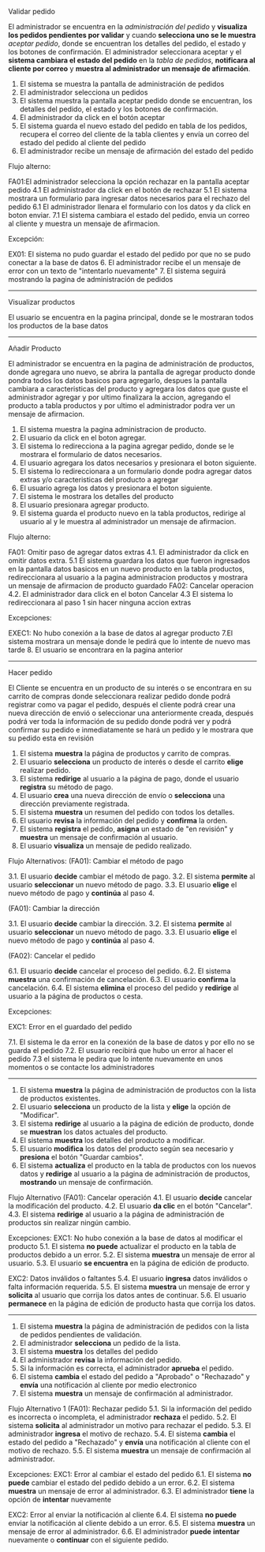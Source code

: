 Validar pedido

El administrador se encuentra en la *administración del pedido* y **visualiza los pedidos pendientes por validar** y cuando **selecciona uno se le muestra** *aceptar pedido*, donde se encuentran los detalles del pedido, el estado y los botones de confirmación. El administrador seleccionara aceptar y el **sistema cambiara el estado del pedido** en la *tabla de pedidos*, **notificara al cliente por correo** y **muestra al administrador un mensaje de afirmación**.

1. El sistema se muestra la pantalla de administración de pedidos
2. El administrador selecciona un pedidos
3. El sistema muestra la pantalla aceptar pedido donde se encuentran, los detalles del pedido, el estado y los botones de confirmación.
4. El administrador da click en el botón aceptar
5. El sistema guarda el nuevo estado del pedido en tabla de los pedidos, recupera el correo del cliente de la tabla clientes y envía un correo del estado del pedido al cliente del pedido
6. El administrador recibe un mensaje de afirmación del estado del pedido

Flujo alterno:

FA01:El administrador selecciona la opción rechazar en la pantalla aceptar pedido
	4.1 El administrador da click en el botón de rechazar
	5.1 El sistema mostrara un formulario para ingresar datos necesarios para el rechazo del pedido
	6.1 El administrador llenara el formulario con los datos y da click en boton enviar.
	7.1 El sistema cambiara el estado del pedido, envia un correo al cliente y muestra un mensaje de afirmacion.

Excepción:

EX01: El sistema no pudo guardar el estado del pedido por que no se pudo conectar a la base de datos
	6. El administrador recibe el un mensaje de error con un texto de "intentarlo nuevamente"
	7. El sistema seguirá mostrando la pagina de administración de pedidos

---
Visualizar productos

El usuario se encuentra en la pagina principal, donde se le mostraran todos los productos de la base datos


----
Añadir Producto

El administrador se encuentra en la pagina de administración de productos, donde agregara uno nuevo, se abrira la pantalla de agregar producto donde pondra todos los datos basicos para agregarlo, despues la pantalla cambiara a caracteristicas del producto y agregara los datos que guste el administrador agregar y por ultimo finalizara la accion, agregando el producto a tabla productos y por ultimo el administrador podra ver un mensaje de afirmacion.


1. El sistema muestra la pagina administracion de producto.
2. El usuario da click en el boton agregar.
3. El sistema lo redirecciona  a la pagina agregar pedido, donde se le mostrara el formulario de datos necesarios.
4. El usuario agregara los datos necesarios y presionara el boton siguiente.
5. El sistema lo redireccionara a un formulario donde podra agregar datos extras y/o caracteristicas del producto a agregar
6. El usuario agrega los datos y presionara el boton siguiente.
7. El sistema le mostrara los detalles del producto 
8. El usuario presionara agregar producto.
9. El sistema guarda el producto nuevo en la tabla productos, redirige al usuario al  y le muestra al administrador un mensaje de afirmacion.

Flujo alterno:

FA01: Omitir paso de agregar datos extras
	 4.1. El administrador da click en omitir datos extra.
	 5.1 El sistema guardara los datos que fueron ingresados en la pantalla datos basicos en un nuevo producto en la tabla productos, redireccionara al usuario a la pagina administracion productos y mostrara un mensaje de afirmacion de producto guardado
FA02: Cancelar operacion
	4.2. El administrador dara click en el boton Cancelar
	4.3 El sistema lo redireccionara al paso 1 sin hacer ninguna accion extras

Excepciones:

EXEC1: No hubo conexión a la base de datos al agregar producto
	7.El sistema mostrara un mensaje donde le pedirá que lo intente de nuevo mas tarde
	8. El usuario se encontrara en la pagina anterior

----
Hacer pedido

El Cliente se encuentra en un producto de su interés o se encontrara en su carrito de compras donde seleccionara realizar pedido donde podrá registrar como va pagar el pedido, después el cliente podrá crear una nueva dirección de envió o seleccionar una anteriormente creada, después podrá ver toda la información de su pedido donde podrá ver y podrá confirmar su pedido e inmediatamente se hará un pedido y le mostrara que su pedido esta en revisión

1. El sistema **muestra** la página de productos y carrito de compras.
2. El usuario **selecciona** un producto de interés o desde el carrito **elige** realizar pedido.
3. El sistema **redirige** al usuario a la página de pago, donde el usuario **registra** su método de pago.
4. El usuario **crea** una nueva dirección de envío o **selecciona** una dirección previamente registrada.
5. El sistema **muestra** un resumen del pedido con todos los detalles.
6. El usuario **revisa** la información del pedido y **confirma** la orden.
7. El sistema **registra** el pedido, **asigna** un estado de "en revisión" y **muestra** un mensaje de confirmación al usuario.
8. El usuario **visualiza** un mensaje de pedido realizado.

Flujo Alternativos:
(FA01): Cambiar el método de pago

3.1. El usuario **decide** cambiar el método de pago.
3.2. El sistema **permite** al usuario **seleccionar** un nuevo método de pago.
3.3. El usuario **elige** el nuevo método de pago y **continúa** al paso 4.

(FA01): Cambiar la dirección

3.1. El usuario **decide** cambiar la dirección.
3.2. El sistema **permite** al usuario **seleccionar** un nuevo método de pago.
3.3. El usuario **elige** el nuevo método de pago y **continúa** al paso 4.

(FA02): Cancelar el pedido

6.1. El usuario **decide** cancelar el proceso del pedido.
6.2. El sistema **muestra** una confirmación de cancelación.
6.3. El usuario **confirma** la cancelación.
6.4. El sistema **elimina** el proceso del pedido y **redirige** al usuario a la página de productos o cesta.

Excepciones:

EXC1: Error en el guardado del pedido

7.1. El sistema le da error en la conexión de la base de datos y por ello no se guarda el pedido
7.2. El usuario recibirá que hubo un error al hacer el pedido
7.3 el sistema le pedira que lo intente nuevamente en unos momentos o se contacte los administradores

____

1. El sistema **muestra** la página de administración de productos con la lista de productos existentes.
2. El usuario **selecciona** un producto de la lista y **elige** la opción de "Modificar".
3. El sistema **redirige** al usuario a la página de edición de producto, donde se **muestran** los datos actuales del producto.
4. El sistema **muestra** los detalles del producto a modificar.
5. El usuario **modifica** los datos del producto según sea necesario y **presiona** el botón "Guardar cambios".
6. El sistema **actualiza** el producto en la tabla de productos con los nuevos datos y **redirige** al usuario a la página de administración de productos, **mostrando** un mensaje de confirmación.

Flujo Alternativo (FA01): Cancelar operación 4.1. El usuario **decide** cancelar la modificación del producto. 4.2. El usuario **da clic** en el botón "Cancelar". 4.3. El sistema **redirige** al usuario a la página de administración de productos sin realizar ningún cambio.

Excepciones: EXC1: No hubo conexión a la base de datos al modificar el producto 5.1. El sistema **no puede** actualizar el producto en la tabla de productos debido a un error. 5.2. El sistema **muestra** un mensaje de error al usuario. 5.3. El usuario **se encuentra** en la página de edición de producto.

EXC2: Datos inválidos o faltantes 5.4. El usuario **ingresa** datos inválidos o falta información requerida. 5.5. El sistema **muestra** un mensaje de error y **solicita** al usuario que corrija los datos antes de continuar. 5.6. El usuario **permanece** en la página de edición de producto hasta que corrija los datos.

----

1. El sistema **muestra** la página de administración de pedidos con la lista de pedidos pendientes de validación.
2. El administrador **selecciona** un pedido de la lista.
3. El sistema **muestra** los detalles del pedido 
4. El administrador **revisa** la información del pedido.
5. Si la información es correcta, el administrador **aprueba** el pedido.
6. El sistema **cambia** el estado del pedido a "Aprobado" o "Rechazado" y **envía** una notificación al cliente por medio electronico
7. El sistema **muestra** un mensaje de confirmación al administrador.

Flujo Alternativo 1 (FA01): Rechazar pedido 5.1. Si la información del pedido es incorrecta o incompleta, el administrador **rechaza** el pedido. 5.2. El sistema **solicita** al administrador un motivo para rechazar el pedido. 5.3. El administrador **ingresa** el motivo de rechazo. 5.4. El sistema **cambia** el estado del pedido a "Rechazado" y **envía** una notificación al cliente con el motivo de rechazo. 5.5. El sistema **muestra** un mensaje de confirmación al administrador.


Excepciones: EXC1: Error al cambiar el estado del pedido 
6.1. El sistema **no puede** cambiar el estado del pedido debido a un error. 
6.2. El sistema **muestra** un mensaje de error al administrador. 
6.3. El administrador **tiene** la opción de **intentar** nuevamente

EXC2: Error al enviar la notificación al cliente 6.4. 
El sistema **no puede** enviar la notificación al cliente debido a un error. 
6.5. El sistema **muestra** un mensaje de error al administrador. 
6.6. El administrador **puede** **intentar** nuevamente o **continuar** con el siguiente pedido.